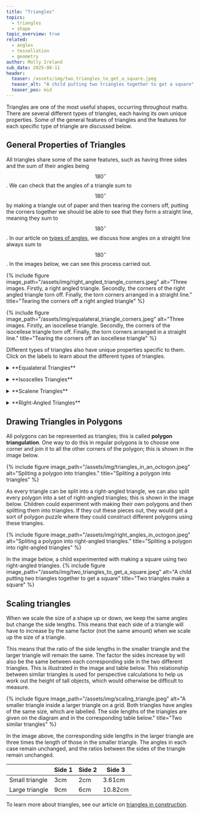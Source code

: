 ```yaml
---
title: "Triangles"
topics: 
  - triangles
  - shape
topic_overview: true
related: 
  - angles
  - tessellation
  - geometry
author: Molly Ireland
sub_date: 2025-08-11
header:
  teaser: /assets/img/two_triangles_to_get_a_square.jpeg
  teaser_alt: "A child putting two triangles together to get a square"
  teaser_pos: mid
---
```

Triangles are one of the most useful shapes, occurring throughout maths. There are several different types of triangles, each having its own unique properties. Some of the general features of triangles and the features for each specific type of triangle are discussed below.

## General Properties of Triangles
All triangles share some of the same features, such as having three sides and the sum of their angles being $$180^{\circ}$$. We can check that the angles of a triangle sum to $$180^{\circ}$$ by making a triangle out of paper and then tearing the corners off, putting the corners together we should be able to see that they form a straight line, meaning they sum to $$180^{\circ}$$. In our article on [types of angles]({{site.baseulr}}/articles/types_of_angles/), we discuss how angles on a straight line always sum to $$180^{\circ}$$. In the images below, we can see this process carried out. 

{% include figure image_path="/assets/img/right_angled_triangle_corners.jpeg" alt="Three images. Firstly, a right angled triangle. Secondly, the corners of the right angled triangle torn off. Finally, the torn corners arranged in a straight line." title="Tearing the corners off a right angled triangle" %}

{% include figure image_path="/assets/img/equalateral_triangle_corners.jpeg" alt="Three images. Firstly, an isocellese triangle. Secondly, the corners of the isocellese triangle torn off. Finally, the torn corners arranged in a straight line." title="Tearing the corners off an isocellese triangle" %}

Different types of triangles also have unique properties specific to them. Click on the labels to learn about the different types of triangles. 

<details markdown ="1">
<summary markdown="span">**Equalateral Triangles**</summary>
<p></p>
Equilateral triangles are a special type of triangle where all the sides are the same length and all the angles are the same size, which is $$60^{\circ}$$. If they are the same size, we can use 6 equilateral triangles to form a hexagon, as shown below. 

{% include figure image_path="/assets/img/equalateral_triangle.jpeg" alt="An equalateral triangle." title="An equalateral triangle" %}

{% include figure image_path="/assets/img/hexagon_as_triangles.jpeg" alt="A regular hexagon, divided into three equalateral triangles." title="A hexagon divided into triangles" %}

We can also tessellate identical equilateral triangles with each other; an example of this is shown below.

{% include figure image_path="/assets/img/equalateral_tesselation.jpeg" alt="A tesselation of equalateral triangles." title="Tesselating equalateral triangles" %}

</details>
<p></p>
<details markdown ="1">
<summary markdown="span">**Isoscelles Triangles**</summary>
<p></p>
These types of triangles have two angles which are the same size and two sides which are the same length. This means that these triangles will have a line of symmetry that passes through the angle that is different from the other two. 

{% include figure image_path="/assets/img/isocellese_triangle.jpeg" alt="An isoscelles triangle." title="An isoscelles triangle" %}
{% include figure image_path="/assets/img/dropping_a_perpendicular.jpeg" alt="An isoscelles triangle with a line of symmetry." title="An isoscelles triangle with a line of symmetry." %}

We can also tessellate identical isocellese triangles. An example of one of these tessellations is shown below. 

{% include figure image_path="/assets/img/isocelles_tesselation.jpeg" alt="A tesselation of isoscelles triangles." title="Tesselating isoscelles triangles" %}

</details>
<p></p>

<p></p>
<details markdown ="1">
<summary markdown="span">**Scalene Triangles**</summary>
<p></p>
These types of triangles have no two angles which are the same size and no two sides which are the same length. An example of this type of triangle is shown below. 

{% include figure image_path="/assets/img/scalene_triangle.jpeg" alt="An scalene triangle." title="An scalene triangle" %}

We can still tessellate identical copies of these types of triangles. An example of one of these tessellations is shown below. 

{% include figure image_path="/assets/img/scalene_tesselation.jpeg" alt="A tesselation of scalene triangles." title="Tesselating scalene triangles" %}

</details>
<p></p>

<details markdown ="1">
<summary markdown="span">**Right-Angled Triangles**</summary>
<p></p>
These types of triangles are a special type of scalene triangle where one of the angles is a right angle. This means that the other two angles must form a right angle. You can make a right-angled paper triangle and use the tearing method again to show this. A right-angled triangle can also be an isosceles triangle if the other two angles are equal (this would mean they are both $$45^\{circ}$$). 

{% include figure image_path="/assets/img/right_angled_triangle.jpeg" alt="A right-angled triangle." title="A right-angled triangle" %}

The Pythagorean theorem and trigonometry are both used on right-angled triangles, making it easier for us to determine the side lengths and angles of these triangles. This is especially helpful as we can split any non-right-angled triangle into two right-angled triangles by “dropping a perpendicular”.  This means we draw a straight line from one corner of a triangle so that it meets the opposite side at a [right angle]({{site.baseurl}}/articles/types_of_angles). A demonstration of this is shown in the image below. 

{% include figure image_path="/assets/img/dropping_a_perpendicular.jpeg" alt="An isocellese triangle with a perpendicular line drawn from the top (the non-matching angle) down the line of symmetry." title="Dropping a perpendicular" %}

{% include figure image_path="/assets/img/right_angled_tesselation.jpeg" alt="A tesselation of right-angled triangles." title="Tesselating right-angled triangles" %}

</details>
<p></p>

## Drawing Triangles in Polygons
All polygons can be represented as triangles; this is called **polygon triangulation**. One way to do this in regular polygons is to choose one corner and join it to all the other corners of the polygon; this is shown in the image below. 

{% include figure image_path="/assets/img/triangles_in_an_octogon.jpeg" alt="Spliting a polygon into triangles." title="Spliting a polygon into triangles" %}

As every triangle can be split into a right-angled triangle, we can also split every polygon into a set of right-angled triangles; this is shown in the image below. Children could experiment with making their own polygons and then splitting them into triangles. If they cut these pieces out, they would get a sort of polygon puzzle where they could construct different polygons using these triangles. 

{% include figure image_path="/assets/img/right_angles_in_octogon.jpeg" alt="Spliting a polygon into right-angled triangles." title="Spliting a polygon into right-angled triangles" %}

In the image below, a child experimented with making a square using two right-angled triangles. 
{% include figure image_path="/assets/img/two_triangles_to_get_a_square.jpeg" alt="A child putting two triangles together to get a square" title="Two triangles make a square" %}

## Scaling triangles 
When we scale the size of a shape up or down, we keep the same angles but change the side lengths. This means that each side of a triangle will have to increase by the same factor (not the same amount) when we scale up the size of a triangle. 

This means that the ratio of the side lengths in the smaller triangle and the larger triangle will remain the same. The factor the sides increase by will also be the same between each corresponding side in the two different triangles. This is illustrated in the image and table below. This relationship between similar triangles is used for perspective calculations to help us work out the height of tall objects, which would otherwise be difficult to measure. 

{% include figure image_path="/assets/img/scaling_triangle.jpeg" alt="A smaller triangle inside a larger triangle on a grid. Both triangles have angles of the same size, which are labelled. The side lengths of the triangles are given on the diagram and in the corresponding table below." title="Two similar triangles" %}

In the image above, the corresponding side lengths in the larger triangle are three times the length of those in the smaller triangle. The angles in each case remain unchanged, and the ratios between the sides of the triangle remain unchanged. 

| |Side 1| Side 2 | Side 3 |
|-----------|-----------|------|----|
| Small triangle | 3cm | 2cm |3.61cm |
| Large triangle | 9cm | 6cm |10.82cm |

To learn more about triangles, see our article on [triangles in construction]({{site.baseulr}}/articles/triangles_in_construction). 

[link to perspective article]:#